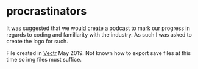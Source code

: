 # procrastinators

It was suggested that we would create a podcast to mark our progress in regards to coding and familiarity with the industry. As such I was asked to create the logo for such. 

File created in [Vectr](https://vectr.com/) May 2019. Not known how to export save files at this time so img files must suffice.
